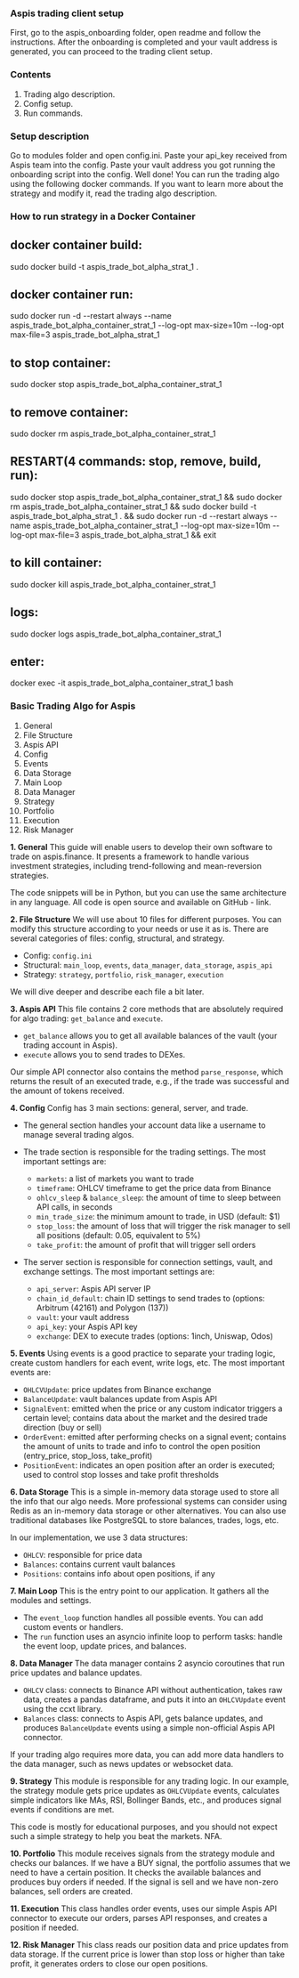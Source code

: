 ### Aspis trading client setup

First, go to the aspis_onboarding folder, open readme and follow the instructions. 
After the onboarding is completed and your vault address is generated, you can proceed to the trading client setup. 

### Contents
1. Trading algo description.
2. Config setup.
3. Run commands.

### Setup description
Go to modules folder and open config.ini. Paste your api_key received from Aspis team into the config. Paste your vault address you got running the onboarding script into the config. Well done! You can run the trading algo using the following docker commands. If you want to learn more about the strategy and modify it, read the trading algo description.

### How to run strategy in a Docker Container

## docker container build:
sudo docker build -t aspis_trade_bot_alpha_strat_1 .

## docker container run:
sudo docker run -d --restart always --name aspis_trade_bot_alpha_container_strat_1 --log-opt max-size=10m --log-opt max-file=3 aspis_trade_bot_alpha_strat_1

## to stop container:
sudo docker stop aspis_trade_bot_alpha_container_strat_1

## to remove container:
sudo docker rm aspis_trade_bot_alpha_container_strat_1

## RESTART(4 commands: stop, remove, build, run):
sudo docker stop aspis_trade_bot_alpha_container_strat_1 && sudo docker rm aspis_trade_bot_alpha_container_strat_1 && sudo docker build -t aspis_trade_bot_alpha_strat_1 . && sudo docker run -d --restart always --name aspis_trade_bot_alpha_container_strat_1 --log-opt max-size=10m --log-opt max-file=3 aspis_trade_bot_alpha_strat_1 && exit

## to kill container:
sudo docker kill aspis_trade_bot_alpha_container_strat_1

## logs:
sudo docker logs aspis_trade_bot_alpha_container_strat_1

## enter:
docker exec -it aspis_trade_bot_alpha_container_strat_1 bash

### Basic Trading Algo for Aspis

1. General
2. File Structure
3. Aspis API
4. Config
5. Events
6. Data Storage
7. Main Loop
8. Data Manager
9. Strategy
10. Portfolio
11. Execution
12. Risk Manager

**1. General**
This guide will enable users to develop their own software to trade on aspis.finance. It presents a framework to handle various investment strategies, including trend-following and mean-reversion strategies.

The code snippets will be in Python, but you can use the same architecture in any language. All code is open source and available on GitHub - link.

**2. File Structure**
We will use about 10 files for different purposes. You can modify this structure according to your needs or use it as is. There are several categories of files: config, structural, and strategy.

- Config: `config.ini`
- Structural: `main_loop`, `events`, `data_manager`, `data_storage`, `aspis_api`
- Strategy: `strategy`, `portfolio`, `risk_manager`, `execution`

We will dive deeper and describe each file a bit later.

**3. Aspis API**
This file contains 2 core methods that are absolutely required for algo trading: `get_balance` and `execute`.

- `get_balance` allows you to get all available balances of the vault (your trading account in Aspis).
- `execute` allows you to send trades to DEXes.

Our simple API connector also contains the method `parse_response`, which returns the result of an executed trade, e.g., if the trade was successful and the amount of tokens received.

**4. Config**
Config has 3 main sections: general, server, and trade.

- The general section handles your account data like a username to manage several trading algos.
- The trade section is responsible for the trading settings. The most important settings are:
  - `markets`: a list of markets you want to trade
  - `timeframe`: OHLCV timeframe to get the price data from Binance
  - `ohlcv_sleep` & `balance_sleep`: the amount of time to sleep between API calls, in seconds
  - `min_trade_size`: the minimum amount to trade, in USD (default: $1)
  - `stop_loss`: the amount of loss that will trigger the risk manager to sell all positions (default: 0.05, equivalent to 5%)
  - `take_profit`: the amount of profit that will trigger sell orders

- The server section is responsible for connection settings, vault, and exchange settings. The most important settings are:
  - `api_server`: Aspis API server IP
  - `chain_id_default`: chain ID settings to send trades to (options: Arbitrum (42161) and Polygon (137))
  - `vault`: your vault address
  - `api_key`: your Aspis API key
  - `exchange`: DEX to execute trades (options: 1inch, Uniswap, Odos)

**5. Events**
Using events is a good practice to separate your trading logic, create custom handlers for each event, write logs, etc. The most important events are:
- `OHLCVUpdate`: price updates from Binance exchange
- `BalanceUpdate`: vault balances update from Aspis API
- `SignalEvent`: emitted when the price or any custom indicator triggers a certain level; contains data about the market and the desired trade direction (buy or sell)
- `OrderEvent`: emitted after performing checks on a signal event; contains the amount of units to trade and info to control the open position (entry_price, stop_loss, take_profit)
- `PositionEvent`: indicates an open position after an order is executed; used to control stop losses and take profit thresholds

**6. Data Storage**
This is a simple in-memory data storage used to store all the info that our algo needs. More professional systems can consider using Redis as an in-memory data storage or other alternatives. You can also use traditional databases like PostgreSQL to store balances, trades, logs, etc.

In our implementation, we use 3 data structures:
- `OHLCV`: responsible for price data
- `Balances`: contains current vault balances
- `Positions`: contains info about open positions, if any

**7. Main Loop**
This is the entry point to our application. It gathers all the modules and settings. 
- The `event_loop` function handles all possible events. You can add custom events or handlers.
- The `run` function uses an asyncio infinite loop to perform tasks: handle the event loop, update prices, and balances.

**8. Data Manager**
The data manager contains 2 asyncio coroutines that run price updates and balance updates.

- `OHLCV` class: connects to Binance API without authentication, takes raw data, creates a pandas dataframe, and puts it into an `OHLCVUpdate` event using the ccxt library.
- `Balances` class: connects to Aspis API, gets balance updates, and produces `BalanceUpdate` events using a simple non-official Aspis API connector.

If your trading algo requires more data, you can add more data handlers to the data manager, such as news updates or websocket data.

**9. Strategy**
This module is responsible for any trading logic. In our example, the strategy module gets price updates as `OHLCVUpdate` events, calculates simple indicators like MAs, RSI, Bollinger Bands, etc., and produces signal events if conditions are met.

This code is mostly for educational purposes, and you should not expect such a simple strategy to help you beat the markets. NFA.

**10. Portfolio**
This module receives signals from the strategy module and checks our balances. If we have a BUY signal, the portfolio assumes that we need to have a certain position. It checks the available balances and produces buy orders if needed. If the signal is sell and we have non-zero balances, sell orders are created.

**11. Execution**
This class handles order events, uses our simple Aspis API connector to execute our orders, parses API responses, and creates a position if needed.

**12. Risk Manager**
This class reads our position data and price updates from data storage. If the current price is lower than stop loss or higher than take profit, it generates orders to close our open positions.
